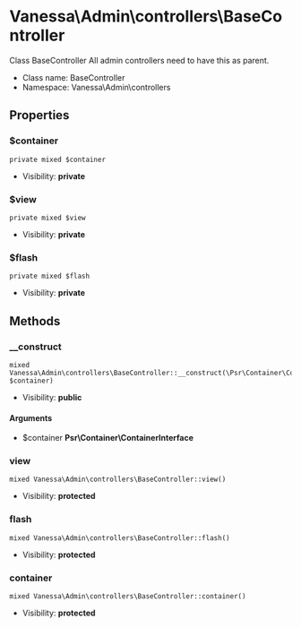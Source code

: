 Vanessa\Admin\controllers\BaseController
===============

Class BaseController
All admin controllers need to have this as parent.




* Class name: BaseController
* Namespace: Vanessa\Admin\controllers





Properties
----------


### $container

    private mixed $container





* Visibility: **private**


### $view

    private mixed $view





* Visibility: **private**


### $flash

    private mixed $flash





* Visibility: **private**


Methods
-------


### __construct

    mixed Vanessa\Admin\controllers\BaseController::__construct(\Psr\Container\ContainerInterface $container)





* Visibility: **public**


#### Arguments
* $container **Psr\Container\ContainerInterface**



### view

    mixed Vanessa\Admin\controllers\BaseController::view()





* Visibility: **protected**




### flash

    mixed Vanessa\Admin\controllers\BaseController::flash()





* Visibility: **protected**




### container

    mixed Vanessa\Admin\controllers\BaseController::container()





* Visibility: **protected**



